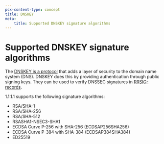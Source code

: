 ```yaml
---
pcx-content-type: concept
title: DNSKEY
meta:
    title: Supported DNSKEY signature algorithms
---
```


# Supported DNSKEY signature algorithms

The [DNSKEY is a protocol](https://www.cloudflare.com/learning/dns/dns-records/dnskey-ds-records/) that adds a layer of security to the domain name system (DNS). DNSKEY does this by providing authentication through public signing keys. They can be used to verify DNSSEC signatures in [RRSIG-records](https://www.cloudflare.com/dns/dnssec/how-dnssec-works/). 

1.1.1.1 supports the following signature algorithms:

- RSA/SHA-1
- RSA/SHA-256
- RSA/SHA-512
- RSASHA1-NSEC3-SHA1
- ECDSA Curve P-256 with SHA-256 (ECDSAP256SHA256)
- ECDSA Curve P-384 with SHA-384 (ECDSAP384SHA384)
- ED25519